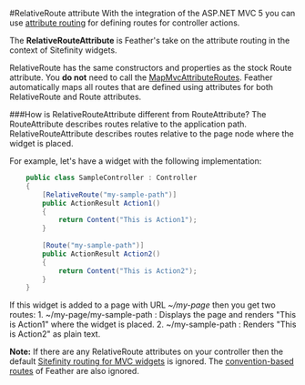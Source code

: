 #RelativeRoute attribute
With the integration of the ASP.NET MVC 5 you can use [attribute routing](http://blogs.msdn.com/b/webdev/archive/2013/10/17/attribute-routing-in-asp-net-mvc-5.aspx) for defining routes for controller actions.

The **RelativeRouteAttribute** is Feather's take on the attribute routing in the context of Sitefinity widgets.

RelativeRoute has the same constructors and properties as the stock Route attribute. You **do not** need to call the [MapMvcAttributeRoutes](https://msdn.microsoft.com/en-us/library/dn314850%28v=vs.118%29.aspx). Feather automatically maps all routes that are defined using attributes for both RelativeRoute and Route attributes.

###How is RelativeRouteAttribute different from RouteAttribute?
The RouteAttribute describes routes relative to the application path. RelativeRouteAttribute describes routes relative to the page node where the widget is placed.

For example, let's have a widget with the following implementation:
```csharp
	public class SampleController : Controller
	{
		[RelativeRoute("my-sample-path")]
		public ActionResult Action1()
		{
			return Content("This is Action1");
		}
		
		[Route("my-sample-path")]
		public ActionResult Action2()
		{
			return Content("This is Action2");
		}
	}
```

If this widget is added to a page with URL _~/my-page_ then you get two routes:
	1. ~/my-page/my-sample-path : Displays the page and renders "This is Action1" where the widget is placed.
	2. ~/my-sample-path : Renders "This is Action2" as plain text.
	
**Note:** If there are any RelativeRoute attributes on your controller then the default [Sitefinity routing for MVC widgets](http://docs.sitefinity.com/for-developers-autorouting-in-pure-and-hybrid-mode) is ignored. The [convention-based routes](https://github.com/Sitefinity/feather/wiki/How-to-implement-a-Master-Detail-content-controller) of Feather are also ignored.
